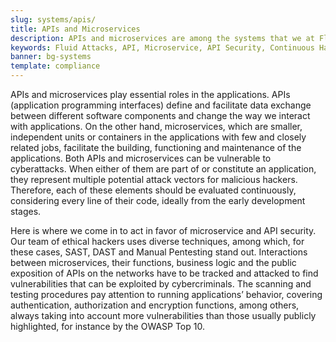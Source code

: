 ```yaml
---
slug: systems/apis/
title: APIs and Microservices
description: APIs and microservices are among the systems that we at Fluid Attacks help you evaluate to detect security vulnerabilities that you can subsequently remediate.
keywords: Fluid Attacks, API, Microservice, API Security, Continuous Hacking, System, Ethical Hacking, Pentesting
banner: bg-systems
template: compliance
---
```


<div class="paragraph fw3 f3 lh-2">

APIs and microservices play essential roles in the applications. APIs
(application programming interfaces) define and facilitate data exchange
between different software components and change the way we interact
with applications. On the other hand, microservices, which are smaller,
independent units or containers in the applications with few and closely
related jobs, facilitate the building, functioning and maintenance of
the applications. Both APIs and microservices can be vulnerable to
cyberattacks. When either of them are part of or constitute an
application, they represent multiple potential attack vectors for
malicious hackers. Therefore, each of these elements should be evaluated
continuously, considering every line of their code, ideally from the
early development stages.

</div>

<div class="paragraph fw3 f3 lh-2">

Here is where we come in to act in favor of microservice and API
security. Our team of ethical hackers uses diverse techniques, among
which, for these cases, SAST, DAST and Manual Pentesting stand out.
Interactions between microservices, their functions, business logic and
the public exposition of APIs on the networks have to be tracked and
attacked to find vulnerabilities that can be exploited by
cybercriminals. The scanning and testing procedures pay attention to
running applications’ behavior, covering authentication, authorization
and encryption functions, among others, always taking into account more
vulnerabilities than those usually publicly highlighted, for instance by
the OWASP Top 10.

</div>